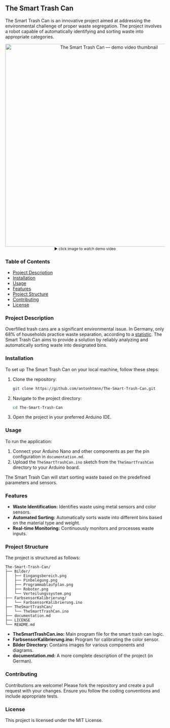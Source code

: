 
## The Smart Trash Can

The Smart Trash Can is an innovative project aimed at addressing the environmental challenge of proper waste segregation. The project involves a robot capable of automatically identifying and sorting waste into appropriate categories.

<p align="center">
  <a href="https://www.youtube.com/watch?v=o4RRQOSKF5w" title="The Smart Trash Can">
    <img src="https://res.cloudinary.com/marcomontalbano/image/upload/v1649780668/video_to_markdown/images/youtube--o4RRQOSKF5w-c05b58ac6eb4c4700831b2b3070cd403.jpg" alt="The Smart Trash Can — demo video thumbnail" width="640" />
  </a>
  <br/>
  <sub>▶ click image to watch demo video</sub>
</p>

### Table of Contents

- [Project Description](#project-description)
- [Installation](#installation)
- [Usage](#usage)
- [Features](#features)
- [Project Structure](#project-structure)
- [Contributing](#contributing)
- [License](#license)

### Project Description

Overfilled trash cans are a significant environmental issue. In Germany, only 68% of households practice waste separation, according to a [statistic](https://de.statista.com/statistik/daten/studie/1225/umfrage/praktizierte-muelltrennung-in-den-eu-laendern/). The Smart Trash Can aims to provide a solution by reliably analyzing and automatically sorting waste into designated bins.

### Installation

To set up The Smart Trash Can on your local machine, follow these steps:

1. Clone the repository:
    ```bash
    git clone https://github.com/antonhtmnn/The-Smart-Trash-Can.git
    ```
2. Navigate to the project directory:
    ```bash
    cd The-Smart-Trash-Can
    ```
3. Open the project in your preferred Arduino IDE.

### Usage

To run the application:

1. Connect your Arduino Nano and other components as per the pin configuration in `documentation.md`.
2. Upload the `TheSmartTrashCan.ino` sketch from the `TheSmartTrashCan` directory to your Arduino board.

The Smart Trash Can will start sorting waste based on the predefined parameters and sensors.

### Features

- **Waste Identification:** Identifies waste using metal sensors and color sensors.
- **Automated Sorting:** Automatically sorts waste into different bins based on the material type and weight.
- **Real-time Monitoring:** Continuously monitors and processes waste inputs.

### Project Structure

The project is structured as follows:

```
The-Smart-Trash-Can/
├── Bilder/
│   ├── Eingangsbereich.png
│   ├── Pinbelegung.png
│   ├── Programmablaufplan.png
│   ├── Roboter.png
│   └── Verteilungssystem.png
├── FarbsensorKalibrierung/
│   └── FarbsensorKalibrierung.ino
├── TheSmartTrashCan/
│   └── TheSmartTrashCan.ino
├── documentation.md
├── LICENSE
└── README.md
```

- **TheSmartTrashCan.ino:** Main program file for the smart trash can logic.
- **FarbsensorKalibrierung.ino:** Program for calibrating the color sensor.
- **Bilder Directory:** Contains images for various components and diagrams.
- **documentation.md:** A more complete description of the project (in German).

### Contributing

Contributions are welcome! Please fork the repository and create a pull request with your changes. Ensure you follow the coding conventions and include appropriate tests.

### License

This project is licensed under the MIT License.
